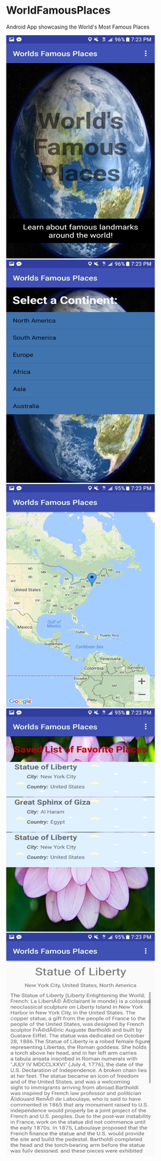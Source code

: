 # WorldFamousPlaces
Android App showcasing the World's Most Famous Places

<img src = "screenshots/Screenshot_20171014-192318.png?raw=true" width="400" height="600"></img>
<br/>
<img src = "screenshots/Screenshot_20171014-192327.png?raw=true" width="400" height="600"></img>
<br/>
<img src = "screenshots/Screenshot_20171014-192337.png?raw=true" width="400" height="600"></img><br/>
<img src = "screenshots/Screenshot_20171014-192356.png?raw=true" width="400" height="600"></img><br/>
<img src = "screenshots/Screenshot_20171014-192343.png?raw=true" width="400" height="600"></img><br/>
